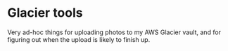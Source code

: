 Glacier tools
========================

Very ad-hoc things for uploading photos to my AWS Glacier vault, and
for figuring out when the upload is likely to finish up.
